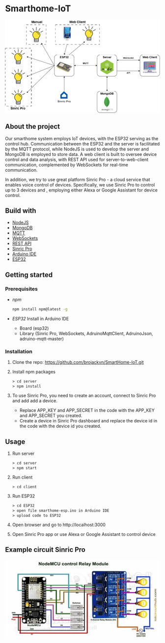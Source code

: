 # **Smarthome-IoT**

![Overall architecture](/img/smarthome.png)

## **About the project**
Our smarthome system employs IoT devices, with the ESP32 serving as the control hub. Communication between the ESP32 and the server is facilitated by the MQTT protocol, while NodeJS is used to develop the server and MongoDB is employed to store data. A web client is built to oversee device control and data analysis, with REST API used for server-to-web-client communication, complemented by WebSockets for real-time communication.

In addition, we try to use great platform Sinric Pro - a cloud service that enables voice control of devices. Specifically, we use Sinric Pro to control up to 3 devices and , employing either Alexa or Google Assistant for device control.

## **Build with**
- [NodeJS](https://nodejs.org/en/)
- [MongoDB](https://www.mongodb.com/)
- [MQTT](https://mqtt.org/)
- [WebSockets](https://developer.mozilla.org/en-US/docs/Web/API/WebSockets_API)
- [REST API](https://restfulapi.net/)
- [Sinric Pro](https://sinric.pro/)
- [Arduino IDE](https://www.arduino.cc/en/software)
- [ESP32](https://www.espressif.com/en/products/socs/esp32)

## **Getting started**

### **Prerequisites**
- *npm*
  ```sh
  npm install npm@latest -g
  ```

- *ESP32* Install in Arduino IDE
    * Board (esp32) 
    * Library (Sinric Pro, WebSockets, AdruinoMqttClient, AdruinoJson, adruino-mqtt-master) 

### **Installation**

1. Clone the repo: https://github.com/brojackvn/SmartHome-IoT.git

2. Install npm packages
    ```
    > cd server
    > npm install
    ```
3. To use Sinric Pro, you need to create an account, connect to Sinric Pro and add add a device.
    * Replace APP_KEY and APP_SECRET in the code with the APP_KEY and APP_SECRET you created.
    * Create a device in Sinric Pro dashboard and replace the device id in the code with the device id you created.

## **Usage**

1. Run server
    ```
    > cd server
    > npm start
    ```
2. Run client
    ```
    > cd client
    ```
3. Run ESP32
    ```
    > cd ESP32
    > open file smarthome-esp.ino in Arduino IDE
    > upload code to ESP32
    ```
4. Open browser and go to http://localhost:3000

5. Open Sinric Pro app or use Alexa or Google Assistant to control device

## **Example circuit Sinric Pro**

![Circuit](/img/circuit.jpg)